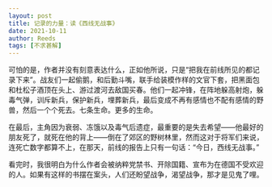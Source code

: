 ```yaml
---
layout: post
title: 记录的力量：读《西线无战事》
date: 2021-10-11
author: Reeds
tags: [不求甚解]
---
```


可怕的是，作者并没有刻意表达什么，正如他所说，只是“把我在前线所见的都记录下来”。战友们一起偷鹅，和后勤斗嘴，联手给装模作样的文官下套，把黑面包和杜松子酒顶在头上、游过渡河去敌国买春。他们一起冲锋，在阵地躲高射炮，躲毒气弹，训斥新兵，保护新兵，埋葬新兵，最后变成不再有感情也不配有感情的野兽，然后一个个死去。七条生命。更多的生命。 

在最后，主角因为衰弱、冻饿以及毒气后遗症，最重要的是失去希望——他最好的朋友死了，就死在他的背上——倒在了郊区的野树林里，然而这对于将军们来说，连死亡数字都算不上，在那天，前线的报告上只有一句话：“今日，西线无战事。” 

看完时，我很明白为什么作者会被纳粹党禁书、开除国籍、宣布为在德国不受欢迎的人。如果有这样的书摆在案头，人们还盼望战争，渴望战争，那才是见鬼了哩。 